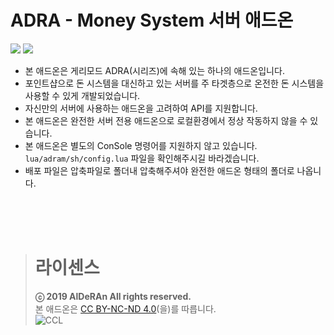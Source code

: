# ADRA - Money System 서버 애드온
![](https://cdn.discordapp.com/attachments/542387372453527565/615917163685085225/1.png)
![](https://cdn.discordapp.com/attachments/542387372453527565/615917164410568705/3.png)

- 본 애드온은 게리모드 ADRA(시리즈)에 속해 있는 하나의 애드온입니다.    
- 포인트샵으로 돈 시스템을 대신하고 있는 서버를 주 타겟층으로 온전한 돈 시스템을 사용할 수 있게 개발되었습니다.    
- 자신만의 서버에 사용하는 애드온을 고려하여 API를 지원합니다.
- 본 애드온은 완전한 서버 전용 애드온으로 로컬환경에서 정상 작동하지 않을 수 있습니다.    
- 본 애드온은 별도의 ConSole 명령어를 지원하지 않고 있습니다. ``lua/adram/sh/config.lua`` 파일을 확인해주시길 바라겠습니다.    
- 배포 파일은 압축파일로 폴더내 압축해주셔야 완전한 애드온 형태의 폴더로 나옵니다.
<br/>

<br/>
<br/>

> # 라이센스
> **ⓒ 2019 AlDeRAn All rights reserved.**    
> 본 애드온은 [CC BY-NC-ND 4.0](https://creativecommons.org/licenses/by-nc-nd/4.0/)(을)를 따릅니다.    
> ![CCL](https://i.creativecommons.org/l/by-nc-nd/4.0/88x31.png)
